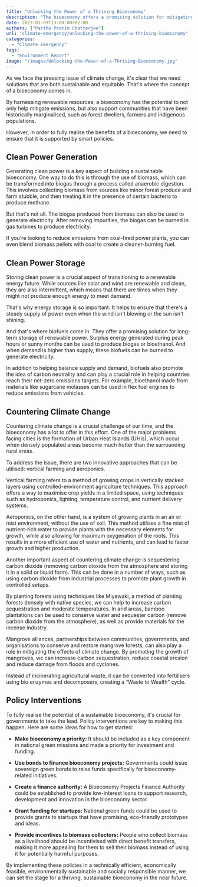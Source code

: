 ```yaml
---
title: "Unlocking the Power of a Thriving Bioeconomy"
description: "The bioeconomy offers a promising solution for mitigating climate change and promoting sustainability, but only with smart policy interventions."
date: 2023-03-09T13:00:00+02:00
authors: ["Partho Pratim Chatterjee"]
url: "climate-emergency/unlocking-the-power-of-a-thriving-bioeconomy"
categories: 
  - "Climate Emergency"
tags: 
  - "Environment Report"
image: "/images/Unlocking-the-Power-of-a-Thriving-Bioeconomy.jpg"
---
```

As we face the pressing issue of climate change, it's clear that we need solutions that are both sustainable and equitable. That's where the concept of a bioeconomy comes in. 

By harnessing renewable resources, a bioeconomy has the potential to not only help mitigate emissions, but also support communities that have been historically marginalised, such as forest dwellers, farmers and indigenous populations.

However, in order to fully realise the benefits of a bioeconomy, we need to ensure that it is supported by smart policies.

## **Clean Power Generation**

Generating clean power is a key aspect of building a sustainable bioeconomy. One way to do this is through the use of biomass, which can be transformed into biogas through a process called anaerobic digestion. This involves collecting biomass from sources like minor forest produce and farm stubble, and then treating it in the presence of certain bacteria to produce methane.

But that's not all. The biogas produced from biomass can also be used to generate electricity. After removing impurities, the biogas can be burned in gas turbines to produce electricity. 

If you're looking to reduce emissions from coal-fired power plants, you can even blend biomass pellets with coal to create a cleaner-burning fuel.

## **Clean Power Storage**

Storing clean power is a crucial aspect of transitioning to a renewable energy future. While sources like solar and wind are renewable and clean, they are also intermittent, which means that there are times when they might not produce enough energy to meet demand. 

That's why energy storage is so important. It helps to ensure that there's a steady supply of power even when the wind isn't blowing or the sun isn't shining.

And that's where biofuels come in. They offer a promising solution for long-term storage of renewable power. Surplus energy generated during peak hours or sunny months can be used to produce biogas or bioethanol. And when demand is higher than supply, these biofuels can be burned to generate electricity.

In addition to helping balance supply and demand, biofuels also promote the idea of carbon neutrality and can play a crucial role in helping countries reach their net-zero emissions targets. For example, bioethanol made from materials like sugarcane molasses can be used in flex fuel engines to reduce emissions from vehicles.

## **Countering Climate Change**

Countering climate change is a crucial challenge of our time, and the bioeconomy has a lot to offer in this effort. One of the major problems facing cities is the formation of Urban Heat Islands (UHIs), which occur when densely populated areas become much hotter than the surrounding rural areas. 

To address the issue, there are two innovative approaches that can be utilised: vertical farming and aeroponics.

Vertical farming refers to a method of growing crops in vertically stacked layers using controlled-environment agriculture techniques. This approach offers a way to maximise crop yields in a limited space, using techniques such as hydroponics, lighting, temperature control, and nutrient delivery systems.

Aeroponics, on the other hand, is a system of growing plants in an air or mist environment, without the use of soil. This method utilises a fine mist of nutrient-rich water to provide plants with the necessary elements for growth, while also allowing for maximum oxygenation of the roots. This results in a more efficient use of water and nutrients, and can lead to faster growth and higher production.

Another important aspect of countering climate change is sequestering carbon dioxide (removing carbon dioxide from the atmosphere and storing it in a solid or liquid form). This can be done in a number of ways, such as using carbon dioxide from industrial processes to promote plant growth in controlled setups. 

By planting forests using techniques like Miyawaki, a method of planting forests densely with native species, we can help to increase carbon sequestration and moderate temperatures. In arid areas, bamboo plantations can be used to conserve water and sequester carbon (remove carbon dioxide from the atmosphere), as well as provide materials for the incense industry.

Mangrove alliances, partnerships between communities, governments, and organisations to conserve and restore mangrove forests, can also play a role in mitigating the effects of climate change. By promoting the growth of mangroves, we can increase carbon sequestration, reduce coastal erosion and reduce damage from floods and cyclones.

Instead of incinerating agricultural waste, it can be converted into fertilisers using bio enzymes and decomposers, creating a “Waste to Wealth” cycle.

## **Policy Interventions**

To fully realise the potential of a sustainable bioeconomy, it's crucial for governments to take the lead. Policy interventions are key to making this happen. Here are some ideas for how to get started:

- **Make bioeconomy a priority:** It should be included as a key component in national green missions and made a priority for investment and funding.

- **Use bonds to finance bioeconomy projects:** Governments could issue sovereign green bonds to raise funds specifically for bioeconomy-related initiatives.

- **Create a finance authority:** A Bioeconomy Projects Finance Authority could be established to provide low-interest loans to support research, development and innovation in the bioeconomy sector.

- **Grant funding for startups:** National green funds could be used to provide grants to startups that have promising, eco-friendly prototypes and ideas.

- **Provide incentives to biomass collectors:** People who collect biomass as a livelihood should be incentivised with direct benefit transfers, making it more appealing for them to sell their biomass instead of using it for potentially harmful purposes.

By implementing these policies in a technically efficient, economically feasible, environmentally sustainable and socially responsible manner, we can set the stage for a thriving, sustainable bioeconomy in the near future.

